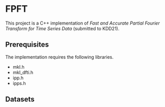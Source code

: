 # FPFT

This project is a C++ implementation of *Fast and Accurate Partial Fourier Transform for Time Series Data* (submitted to KDD21).

## Prerequisites

The implementation requires the following libraries.

- mkl.h
- mkl_dfti.h
- ipp.h
- ipps.h

## Datasets


